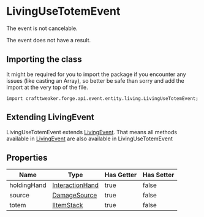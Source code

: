 # LivingUseTotemEvent

The event is not cancelable.

The event does not have a result.

## Importing the class

It might be required for you to import the package if you encounter any issues (like casting an Array), so better be safe than sorry and add the import at the very top of the file.
```zenscript
import crafttweaker.forge.api.event.entity.living.LivingUseTotemEvent;
```


## Extending LivingEvent

LivingUseTotemEvent extends [LivingEvent](/forge/api/event/entity/living/LivingEvent). That means all methods available in [LivingEvent](/forge/api/event/entity/living/LivingEvent) are also available in LivingUseTotemEvent

## Properties

|    Name     |                         Type                         | Has Getter | Has Setter |
|-------------|------------------------------------------------------|------------|------------|
| holdingHand | [InteractionHand](/vanilla/api/util/InteractionHand) | true       | false      |
| source      | [DamageSource](/vanilla/api/world/DamageSource)      | true       | false      |
| totem       | [IItemStack](/vanilla/api/item/IItemStack)           | true       | false      |

